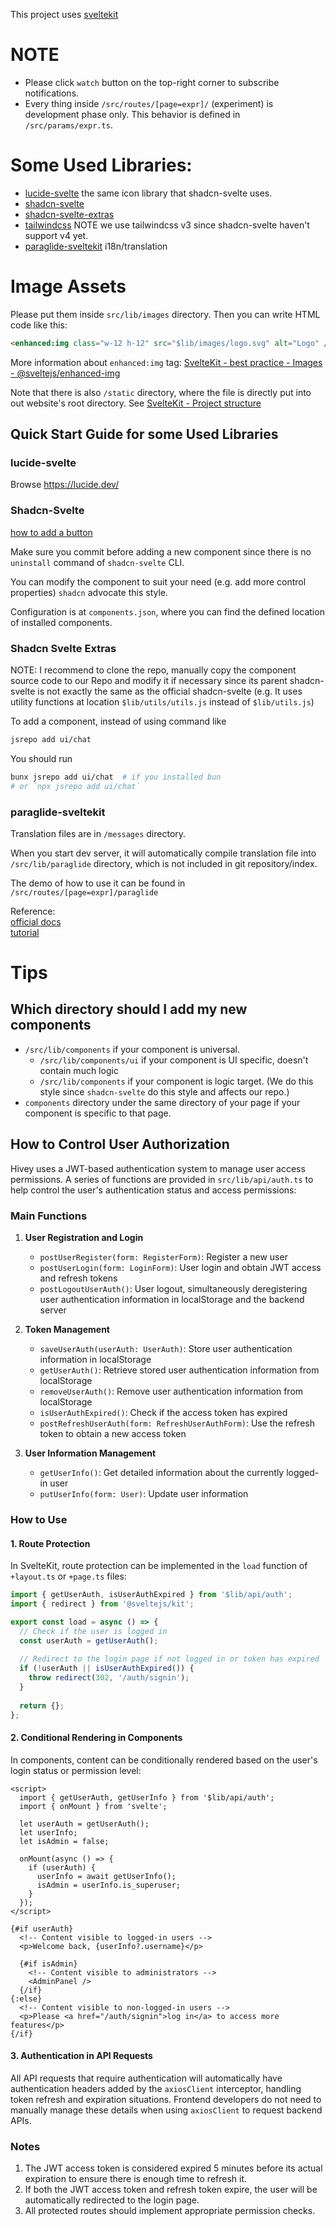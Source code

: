 This project uses [sveltekit](https://svelte.dev/docs/kit/introduction)

# NOTE

- Please click `watch` button on the top-right corner to subscribe notifications.
- Every thing inside `/src/routes/[page=expr]/` (experiment) is development phase only.
This behavior is defined in `/src/params/expr.ts`.

# Some Used Libraries:

- [lucide-svelte](https://lucide.dev/) the same icon library that shadcn-svelte uses.
- [shadcn-svelte](https://next.shadcn-svelte.com/docs/components/button)
- [shadcn-svelte-extras](https://github.com/ieedan/shadcn-svelte-extras)
- [tailwindcss](https://v3.tailwindcss.com/) NOTE we use tailwindcss v3 since
  shadcn-svelte haven't support v4 yet.
- [paraglide-sveltekit](https://inlang.com/m/dxnzrydw/paraglide-sveltekit-i18n/getting-started)
  i18n/translation

# Image Assets

Please put them inside `src/lib/images` directory. Then you can write HTML code like
this:

``` html
<enhanced:img class="w-12 h-12" src="$lib/images/logo.svg" alt="Logo" />
```

More information about `enhanced:img` tag: [SvelteKit - best practice - Images - @sveltejs/enhanced-img](https://svelte.dev/docs/kit/images#sveltejs-enhanced-img)

Note that there is also `/static` directory, where the file is directly put into
out website's root directory. See [SvelteKit - Project structure](https://svelte.dev/docs/kit/project-structure)


## Quick Start Guide for some Used Libraries

### lucide-svelte

Browse https://lucide.dev/

### Shadcn-Svelte

[how to add a button](https://next.shadcn-svelte.com/docs/components/button)

Make sure you commit before adding a new component since there is no `uninstall`
command of `shadcn-svelte` CLI.

You can modify the component to suit your need (e.g. add more control properties)
`shadcn` advocate this style.


Configuration is at `components.json`, where you can find the defined location of
installed components.

### Shadcn Svelte Extras

NOTE: I recommend to clone the repo, manually copy the component source code to our Repo
and modify it if necessary since its parent shadcn-svelte is not exactly the same as the
official shadcn-svelte (e.g. It uses utility functions at location `$lib/utils/utils.js`
instead of `$lib/utils.js`)

To add a component, instead of using command like

``` sh
jsrepo add ui/chat
```

You should run

``` sh
bunx jsrepo add ui/chat  # if you installed bun
# or `npx jsrepo add ui/chat`
```


### paraglide-sveltekit

Translation files are in `/messages` directory.

When you start dev server, it will automatically compile translation file into
`/src/lib/paraglide` directory, which is not included in git repository/index.

The demo of how to use it can be found in `/src/routes/[page=expr]/paraglide`

Reference:   
[official docs](https://inlang.com/m/dxnzrydw/paraglide-sveltekit-i18n/getting-started)  
[tutorial](https://lokalise.com/blog/svelte-i18n/)


# Tips

## Which directory should I add my new components

- `/src/lib/components` if your component is universal.
  - `/src/lib/components/ui` if your component is UI specific, doesn't contain much logic
  - `/src/lib/components` if your component is logic target.
  (We do this style since `shadcn-svelte` do this style and affects our repo.)
- `components` directory under the same directory of your page if your component is
  specific to that page.  


## How to Control User Authorization

Hivey uses a JWT-based authentication system to manage user access permissions. A series of functions are provided in `src/lib/api/auth.ts` to help control the user's authentication status and access permissions:

### Main Functions

1. **User Registration and Login**
   - `postUserRegister(form: RegisterForm)`: Register a new user
   - `postUserLogin(form: LoginForm)`: User login and obtain JWT access and refresh tokens
   - `postLogoutUserAuth()`: User logout, simultaneously deregistering user authentication information in localStorage and the backend server

2. **Token Management**
   - `saveUserAuth(userAuth: UserAuth)`: Store user authentication information in localStorage
   - `getUserAuth()`: Retrieve stored user authentication information from localStorage
   - `removeUserAuth()`: Remove user authentication information from localStorage
   - `isUserAuthExpired()`: Check if the access token has expired
   - `postRefreshUserAuth(form: RefreshUserAuthForm)`: Use the refresh token to obtain a new access token

3. **User Information Management**
   - `getUserInfo()`: Get detailed information about the currently logged-in user
   - `putUserInfo(form: User)`: Update user information

### How to Use

#### 1. Route Protection

In SvelteKit, route protection can be implemented in the `load` function of `+layout.ts` or `+page.ts` files:

```typescript
import { getUserAuth, isUserAuthExpired } from '$lib/api/auth';
import { redirect } from '@sveltejs/kit';

export const load = async () => {
  // Check if the user is logged in
  const userAuth = getUserAuth();
  
  // Redirect to the login page if not logged in or token has expired
  if (!userAuth || isUserAuthExpired()) {
    throw redirect(302, '/auth/signin');
  }
  
  return {};
};
```

#### 2. Conditional Rendering in Components

In components, content can be conditionally rendered based on the user's login status or permission level:

```svelte
<script>
  import { getUserAuth, getUserInfo } from '$lib/api/auth';
  import { onMount } from 'svelte';
  
  let userAuth = getUserAuth();
  let userInfo;
  let isAdmin = false;
  
  onMount(async () => {
    if (userAuth) {
      userInfo = await getUserInfo();
      isAdmin = userInfo.is_superuser;
    }
  });
</script>

{#if userAuth}
  <!-- Content visible to logged-in users -->
  <p>Welcome back, {userInfo?.username}</p>
  
  {#if isAdmin}
    <!-- Content visible to administrators -->
    <AdminPanel />
  {/if}
{:else}
  <!-- Content visible to non-logged-in users -->
  <p>Please <a href="/auth/signin">log in</a> to access more features</p>
{/if}
```

#### 3. Authentication in API Requests
All API requests that require authentication will automatically have authentication headers added by the `axiosClient` interceptor, handling token refresh and expiration situations. Frontend developers do not need to manually manage these details when using `axiosClient` to request backend APIs.

### Notes
1. The JWT access token is considered expired 5 minutes before its actual expiration to ensure there is enough time to refresh it.
2. If both the JWT access token and refresh token expire, the user will be automatically redirected to the login page.
3. All protected routes should implement appropriate permission checks.
